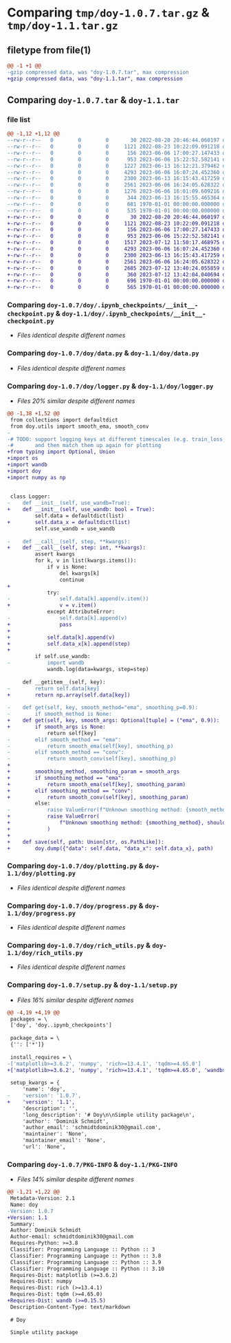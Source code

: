 # Comparing `tmp/doy-1.0.7.tar.gz` & `tmp/doy-1.1.tar.gz`

## filetype from file(1)

```diff
@@ -1 +1 @@
-gzip compressed data, was "doy-1.0.7.tar", max compression
+gzip compressed data, was "doy-1.1.tar", max compression
```

## Comparing `doy-1.0.7.tar` & `doy-1.1.tar`

### file list

```diff
@@ -1,12 +1,12 @@
--rw-r--r--   0        0        0       30 2022-08-20 20:46:44.060197 doy-1.0.7/README.md
--rw-r--r--   0        0        0     1121 2022-08-23 10:22:09.091218 doy-1.0.7/doy/.ipynb_checkpoints/__init__-checkpoint.py
--rw-r--r--   0        0        0      156 2023-06-06 17:00:27.147433 doy-1.0.7/doy/__init__.py
--rw-r--r--   0        0        0      953 2023-06-06 15:22:52.582141 doy-1.0.7/doy/data.py
--rw-r--r--   0        0        0     1227 2023-06-13 16:12:21.379462 doy-1.0.7/doy/logger.py
--rw-r--r--   0        0        0     4293 2023-06-06 16:07:24.452360 doy-1.0.7/doy/plotting.py
--rw-r--r--   0        0        0     2300 2023-06-13 16:15:43.417259 doy-1.0.7/doy/progress.py
--rw-r--r--   0        0        0     2561 2023-06-06 16:24:05.628322 doy-1.0.7/doy/rich_utils.py
--rw-r--r--   0        0        0     1276 2023-06-06 16:01:09.609216 doy-1.0.7/doy/utils.py
--rw-r--r--   0        0        0      344 2023-06-13 16:15:55.465364 doy-1.0.7/pyproject.toml
--rw-r--r--   0        0        0      681 1970-01-01 00:00:00.000000 doy-1.0.7/setup.py
--rw-r--r--   0        0        0      535 1970-01-01 00:00:00.000000 doy-1.0.7/PKG-INFO
+-rw-r--r--   0        0        0       30 2022-08-20 20:46:44.060197 doy-1.1/README.md
+-rw-r--r--   0        0        0     1121 2022-08-23 10:22:09.091218 doy-1.1/doy/.ipynb_checkpoints/__init__-checkpoint.py
+-rw-r--r--   0        0        0      156 2023-06-06 17:00:27.147433 doy-1.1/doy/__init__.py
+-rw-r--r--   0        0        0      953 2023-06-06 15:22:52.582141 doy-1.1/doy/data.py
+-rw-r--r--   0        0        0     1517 2023-07-12 11:50:17.468975 doy-1.1/doy/logger.py
+-rw-r--r--   0        0        0     4293 2023-06-06 16:07:24.452360 doy-1.1/doy/plotting.py
+-rw-r--r--   0        0        0     2300 2023-06-13 16:15:43.417259 doy-1.1/doy/progress.py
+-rw-r--r--   0        0        0     2561 2023-06-06 16:24:05.628322 doy-1.1/doy/rich_utils.py
+-rw-r--r--   0        0        0     2685 2023-07-12 13:40:24.055859 doy-1.1/doy/utils.py
+-rw-r--r--   0        0        0      360 2023-07-12 13:42:04.040694 doy-1.1/pyproject.toml
+-rw-r--r--   0        0        0      696 1970-01-01 00:00:00.000000 doy-1.1/setup.py
+-rw-r--r--   0        0        0      565 1970-01-01 00:00:00.000000 doy-1.1/PKG-INFO
```

### Comparing `doy-1.0.7/doy/.ipynb_checkpoints/__init__-checkpoint.py` & `doy-1.1/doy/.ipynb_checkpoints/__init__-checkpoint.py`

 * *Files identical despite different names*

### Comparing `doy-1.0.7/doy/data.py` & `doy-1.1/doy/data.py`

 * *Files identical despite different names*

### Comparing `doy-1.0.7/doy/logger.py` & `doy-1.1/doy/logger.py`

 * *Files 20% similar despite different names*

```diff
@@ -1,38 +1,52 @@
 from collections import defaultdict
 from doy.utils import smooth_ema, smooth_conv
-
-# TODO: support logging keys at different timescales (e.g. train_loss, eval_loss)
-#       and then match them up again for plotting
+from typing import Optional, Union
+import os
+import wandb
+import doy
+import numpy as np
 
 
 class Logger:
-    def __init__(self, use_wandb=True):
+    def __init__(self, use_wandb: bool = True):
         self.data = defaultdict(list)
+        self.data_x = defaultdict(list)
         self.use_wandb = use_wandb
 
-    def __call__(self, step, **kwargs):
+    def __call__(self, step: int, **kwargs):
         assert kwargs
         for k, v in list(kwargs.items()):
             if v is None:
                 del kwargs[k]
                 continue
+
             try:
-                self.data[k].append(v.item())
+                v = v.item()
             except AttributeError:
-                self.data[k].append(v)
+                pass
+
+            self.data[k].append(v)
+            self.data_x[k].append(step)
+
         if self.use_wandb:
-            import wandb
             wandb.log(data=kwargs, step=step)
 
     def __getitem__(self, key):
-        return self.data[key]
+        return np.array(self.data[key])
 
-    def get(self, key, smooth_method="ema", smoothing_p=0.9):
-        if smooth_method is None:
+    def get(self, key, smooth_args: Optional[tuple] = ("ema", 0.9)):
+        if smooth_args is None:
             return self[key]
-        elif smooth_method == "ema":
-            return smooth_ema(self[key], smoothing_p)
-        elif smooth_method == "conv":
-            return smooth_conv(self[key], smoothing_p)
+
+        smoothing_method, smoothing_param = smooth_args
+        if smoothing_method == "ema":
+            return smooth_ema(self[key], smoothing_param)
+        elif smoothing_method == "conv":
+            return smooth_conv(self[key], smoothing_param)
         else:
-            raise ValueError(f"Unknown smoothing method: {smooth_method}")
+            raise ValueError(
+                f"Unknown smoothing method: {smoothing_method}, should be 'ema' or 'conv'."
+            )
+
+    def save(self, path: Union[str, os.PathLike]):
+        doy.dump({"data": self.data, "data_x": self.data_x}, path)
```

### Comparing `doy-1.0.7/doy/plotting.py` & `doy-1.1/doy/plotting.py`

 * *Files identical despite different names*

### Comparing `doy-1.0.7/doy/progress.py` & `doy-1.1/doy/progress.py`

 * *Files identical despite different names*

### Comparing `doy-1.0.7/doy/rich_utils.py` & `doy-1.1/doy/rich_utils.py`

 * *Files identical despite different names*

### Comparing `doy-1.0.7/setup.py` & `doy-1.1/setup.py`

 * *Files 16% similar despite different names*

```diff
@@ -4,19 +4,19 @@
 packages = \
 ['doy', 'doy..ipynb_checkpoints']
 
 package_data = \
 {'': ['*']}
 
 install_requires = \
-['matplotlib>=3.6.2', 'numpy', 'rich>=13.4.1', 'tqdm>=4.65.0']
+['matplotlib>=3.6.2', 'numpy', 'rich>=13.4.1', 'tqdm>=4.65.0', 'wandb>=0.15.5']
 
 setup_kwargs = {
     'name': 'doy',
-    'version': '1.0.7',
+    'version': '1.1',
     'description': '',
     'long_description': '# Doy\n\nSimple utility package\n',
     'author': 'Dominik Schmidt',
     'author_email': 'schmidtdominik30@gmail.com',
     'maintainer': 'None',
     'maintainer_email': 'None',
     'url': 'None',
```

### Comparing `doy-1.0.7/PKG-INFO` & `doy-1.1/PKG-INFO`

 * *Files 14% similar despite different names*

```diff
@@ -1,21 +1,22 @@
 Metadata-Version: 2.1
 Name: doy
-Version: 1.0.7
+Version: 1.1
 Summary: 
 Author: Dominik Schmidt
 Author-email: schmidtdominik30@gmail.com
 Requires-Python: >=3.8
 Classifier: Programming Language :: Python :: 3
 Classifier: Programming Language :: Python :: 3.8
 Classifier: Programming Language :: Python :: 3.9
 Classifier: Programming Language :: Python :: 3.10
 Requires-Dist: matplotlib (>=3.6.2)
 Requires-Dist: numpy
 Requires-Dist: rich (>=13.4.1)
 Requires-Dist: tqdm (>=4.65.0)
+Requires-Dist: wandb (>=0.15.5)
 Description-Content-Type: text/markdown
 
 # Doy
 
 Simple utility package
```

